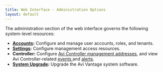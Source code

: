 ```yaml
---
title: Web Interface - Administration Options
layout: default
---
```

The administration section of the web interface governs the following system-level resources:

* **<a href="/docs/16.3/user-accounts">Accounts</a>:** Configure and manage user accounts, roles, and tenants.
* **<a href="/docs/16.3/administrative-settings">Settings</a>:** Configure management access resources.
* **Controller:** Configure <a href="/docs/16.3/avi-controller-analytics-page">Avi Controller management addresses</a>, and view Avi Controller-related <a href="/docs/16.3/avi-controller-events-log">events </a>and <a href="/docs/16.3/avi-controller-alerts-log">alerts</a>.
* **<a href="/docs/16.3/upgrading-the-avi-vantage-software">System Upgrade</a>:** Upgrade the Avi Vantage system software. 